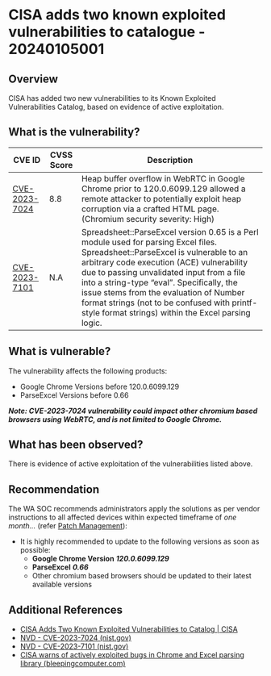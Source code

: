 # CISA adds two known exploited vulnerabilities to catalogue - 20240105001

## Overview

CISA has added two new vulnerabilities to its Known Exploited Vulnerabilities Catalog, based on evidence of active exploitation.



## What is the vulnerability?

| CVE ID | CVSS Score | Description |
| --- | --- | --- |
| [CVE-2023-7024](https://nvd.nist.gov/vuln/detail/CVE-2023-7024) | 8.8 | Heap buffer overflow in WebRTC in Google Chrome prior to 120.0.6099.129 allowed a remote attacker to potentially exploit heap corruption via a crafted HTML page. (Chromium security severity: High) |
| [CVE-2023-7101](https://nvd.nist.gov/vuln/detail/CVE-2023-7101) | N.A | Spreadsheet::ParseExcel version 0.65 is a Perl module used for parsing Excel files. Spreadsheet::ParseExcel is vulnerable to an arbitrary code execution (ACE) vulnerability due to passing unvalidated input from a file into a string-type “eval”. Specifically, the issue stems from the evaluation of Number format strings (not to be confused with printf-style format strings) within the Excel parsing logic. |


## What is vulnerable?

The vulnerability affects the following products:

- Google Chrome Versions before 120.0.6099.129
- ParseExcel Versions before 0.66

***Note: CVE-2023-7024 vulnerability could impact other chromium based browsers using WebRTC, and is not limited to Google Chrome.***

## What has been observed?

There is evidence of active exploitation of the vulnerabilities listed above.

## Recommendation

The WA SOC recommends administrators apply the solutions as per vendor instructions to all affected devices within expected timeframe of *one month...* (refer [Patch Management](../guidelines/patch-management.md)):

- It is highly recommended to update to the following versions as soon as possible:
    - **Google Chrome Version** ***120.0.6099.129***
    - **ParseExcel** ***0.66***
    - Other chromium based browsers should be updated to their latest available versions
    
## Additional References

- [CISA Adds Two Known Exploited Vulnerabilities to Catalog | CISA](https://www.cisa.gov/news-events/alerts/2024/01/02/cisa-adds-two-known-exploited-vulnerabilities-catalog)
- [NVD - CVE-2023-7024 (nist.gov)](https://nvd.nist.gov/vuln/detail/CVE-2023-7024)
- [NVD - CVE-2023-7101 (nist.gov)](https://nvd.nist.gov/vuln/detail/CVE-2023-7101)
- [CISA warns of actively exploited bugs in Chrome and Excel parsing library (bleepingcomputer.com)](https://www.bleepingcomputer.com/news/security/cisa-warns-of-actively-exploited-bugs-in-chrome-and-excel-parsing-library/)
